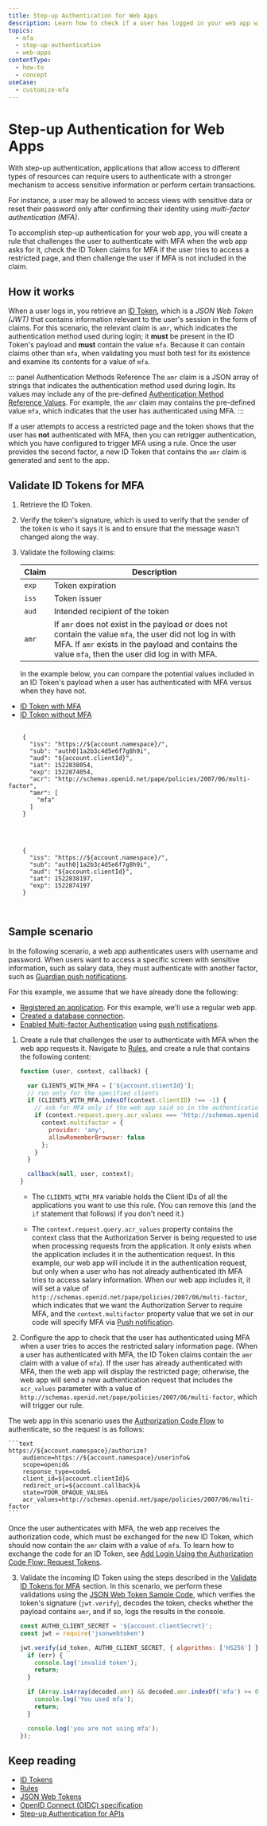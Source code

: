 ```yaml
---
title: Step-up Authentication for Web Apps
description: Learn how to check if a user has logged in your web app with Multi-factor Authentication by examining their ID Token.
topics:
  - mfa
  - step-up-authentication
  - web-apps
contentType:
  - how-to
  - concept
useCase:
  - customize-mfa
---
```

# Step-up Authentication for Web Apps

With step-up authentication, applications that allow access to different types of resources can require users to authenticate with a stronger mechanism to access sensitive information or perform certain transactions.

For instance, a user may be allowed to access views with sensitive data or reset their password only after confirming their identity using <dfn data-key="multifactor-authentication">multi-factor authentication (MFA)</dfn>.

To accomplish step-up authentication for your web app, you will create a rule that challenges the user to authenticate with MFA when the web app asks for it, check the ID Token claims for MFA if the user tries to access a restricted page, and then challenge the user if MFA is not included in the claim. 

## How it works

When a user logs in, you retrieve an [ID Token](/tokens/id-tokens), which is a <dfn data-key="json-web-token">JSON Web Token (JWT)</dfn> that contains information relevant to the user's session in the form of claims. For this scenario, the relevant claim is `amr`, which indicates the authentication method used during login; it **must** be present in the ID Token's payload and **must** contain the value `mfa`. Because it can contain claims other than `mfa`, when validating you must both test for its existence and examine its contents for a value of `mfa`.

::: panel Authentication Methods Reference
The `amr` claim is a JSON array of strings that indicates the authentication method used during login. Its values may include any of the pre-defined [Authentication Method Reference Values](https://tools.ietf.org/html/rfc8176). For example, the `amr` claim may contains the pre-defined value `mfa`, which indicates that the user has authenticated using MFA. 
:::

If a user attempts to access a restricted page and the token shows that the user has **not** authenticated with MFA, then you can retrigger authentication, which you have configured to trigger MFA using a rule. Once the user provides the second factor, a new ID Token that contains the `amr` claim is generated and sent to the app.

## Validate ID Tokens for MFA

1. Retrieve the ID Token.
2. Verify the token's signature, which is used to verify that the sender of the token is who it says it is and to ensure that the message wasn't changed along the way.
3. Validate the following claims: 

    | Claim | Description |
    | --- | --- |
    | `exp` | Token expiration |
    | `iss` | Token issuer |
    | `aud` | Intended recipient of the token |
    | `amr` | If `amr` does not exist in the payload or does not contain the value `mfa`, the user did not log in with MFA. If `amr` exists in the payload and contains the value `mfa`, then the user did log in with MFA. |

    In the example below, you can compare the potential values included in an ID Token's payload when a user has authenticated with MFA versus when they have not.

<div class="code-picker">
  <div class="languages-bar">
    <ul>
      <li class="active"><a href="#with-mfa" data-toggle="tab">ID Token with MFA</a></li>
      <li><a href="#without-mfa" data-toggle="tab">ID Token without MFA</a></li>
    </ul>
  </div>
  <div class="tab-content">
    <div id="with-mfa" class="tab-pane active">
      <pre class="text hljs">
        <code>
    {
      "iss": "https://${account.namespace}/",
      "sub": "auth0|1a2b3c4d5e6f7g8h9i",
      "aud": "${account.clientId}",
      "iat": 1522838054,
      "exp": 1522874054,
      "acr": "http://schemas.openid.net/pape/policies/2007/06/multi-factor",
      "amr": [
        "mfa"
      ]
    }
        </code>
      </pre>
    </div>
    <div id="without-mfa" class="tab-pane">
      <pre class="text hljs">
        <code>
    {
      "iss": "https://${account.namespace}/",
      "sub": "auth0|1a2b3c4d5e6f7g8h9i",
      "aud": "${account.clientId}",
      "iat": 1522838197,
      "exp": 1522874197
    }
        </code>
      </pre>
    </div>
  </div>
</div>

## Sample scenario

In the following scenario, a web app authenticates users with username and password. When users want to access a specific screen with sensitive information, such as salary data, they must authenticate with another factor, such as [Guardian push notifications](/multifactor-authentication#mfa-using-push-notifications-auth0-guardian-).

For this example, we assume that we have already done the following:

- [Registered an application](/applications/concepts/app-types-auth0). For this example, we'll use a regular web app.
- [Created a database connection](${manage_url}/#/connections/database).
- [Enabled Multi-factor Authentication](/multifactor-authentication) using [push notifications](/multifactor-authentication/factors/push).

1. Create a rule that challenges the user to authenticate with MFA when the web app requests it. Navigate to [Rules](${manage_url}/#/rules), and create a rule that contains the following content:

    ```js
    function (user, context, callback) {

      var CLIENTS_WITH_MFA = ['${account.clientId}'];
      // run only for the specified clients
      if (CLIENTS_WITH_MFA.indexOf(context.clientID) !== -1) {
        // ask for MFA only if the web app said so in the authentication request
        if (context.request.query.acr_values === 'http://schemas.openid.net/pape/policies/2007/06/multi-factor'){
          context.multifactor = {
            provider: 'any',
            allowRememberBrowser: false
          };
        }
      }

      callback(null, user, context);
    }
    ```

    - The `CLIENTS_WITH_MFA` variable holds the Client IDs of all the applications you want to use this rule. (You can remove this (and the `if` statement that follows) if you don't need it.)

    - The `context.request.query.acr_values` property contains the context class that the Authorization Server is being requested to use when processing requests from the application. It only exists when the application includes it in the authentication request. In this example, our web app will include it in the authentication request, but only when a user who has not already authenticated ith MFA tries to access salary information. When our web app includes it, it will set a value of `http://schemas.openid.net/pape/policies/2007/06/multi-factor`, which indicates that we want the Authorization Server to require MFA, and the `context.multifactor` property value that we set in our code will specify MFA via [Push notification](/multifactor-authentication/factors/push).

2. Configure the app to check that the user has authenticated using MFA when a user tries to acces the restricted salary information page. (When a user has authenticated with MFA, the ID Token claims contain the `amr` claim with a value of `mfa`). If the user has already authenticated with MFA, then the web app will display the restricted page; otherwise, the web app will send a new authentication request that includes the `acr_values` parameter with a value of `http://schemas.openid.net/pape/policies/2007/06/multi-factor`, which will trigger our rule. 

The web app in this scenario uses the [Authorization Code Flow](/flows/concepts/auth-code) to authenticate, so the request is as follows:

    ```text
    https://${account.namespace}/authorize?
        audience=https://${account.namespace}/userinfo&
        scope=openid&
        response_type=code&
        client_id=${account.clientId}&
        redirect_uri=${account.callback}&
        state=YOUR_OPAQUE_VALUE&
        acr_values=http://schemas.openid.net/pape/policies/2007/06/multi-factor
    ```

Once the user authenticates with MFA, the web app receives the authorization code, which must be exchanged for the new ID Token, which should now contain the `amr` claim with a value of `mfa`. To learn how to exchange the code for an ID Token, see [Add Login Using the Authorization Code Flow: Request Tokens](/flows/guides/auth-code/add-login-auth-code#request-tokens). 

3. Validate the incoming ID Token using the steps described in the [Validate ID Tokens for MFA](#validate-id-tokens-for-mfa) section. In this scenario, we perform these validations using the [JSON Web Token Sample Code](https://github.com/auth0/node-jsonwebtoken), which verifies the token's signature (`jwt.verify`), decodes the token, checks whether the payload contains `amr`, and if so, logs the results in the console.

    ```js
    const AUTH0_CLIENT_SECRET = '${account.clientSecret}';
    const jwt = require('jsonwebtoken')

    jwt.verify(id_token, AUTH0_CLIENT_SECRET, { algorithms: ['HS256'] }, function(err, decoded) {
      if (err) {
        console.log('invalid token');
        return;
      }

      if (Array.isArray(decoded.amr) && decoded.amr.indexOf('mfa') >= 0) {
        console.log('You used mfa');
        return;
      }

      console.log('you are not using mfa');
    });
    ```

## Keep reading

* [ID Tokens](/tokens/id-tokens)
* [Rules](/rules)
* [JSON Web Tokens](/jwt)
* [OpenID Connect (OIDC) specification](http://openid.net/specs/openid-connect-core-1_0.html)
* [Step-up Authentication for APIs](/multifactor-authentication/developer/step-up-authentication/step-up-for-apis)
